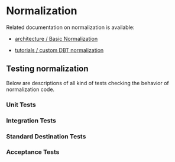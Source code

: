 # Normalization

Related documentation on normalization is available:

- [architecture / Basic Normalization](../../../docs/architecture/basic-normalization.md)
* [tutorials / custom DBT normalization](../../../docs/tutorials/connecting-el-with-t-using-dbt.md)

## Testing normalization

Below are descriptions of all kind of tests checking the behavior of normalization code.

### Unit Tests

### Integration Tests

### Standard Destination Tests

### Acceptance Tests

